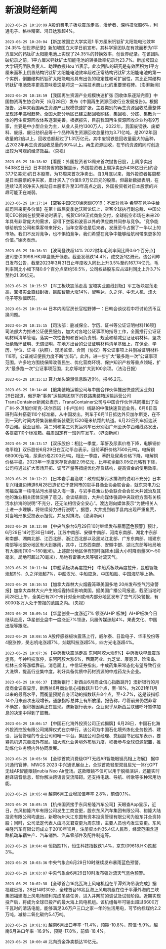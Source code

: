 # 新浪财经新闻
`2023-06-29 10:20:09` A股消费电子板块震荡走高，漫步者、深科技涨超6%，利通电子、格林精密、鸿日达涨超4%。

`2023-06-29 10:20:04` 【新加坡国立大学实现1 平方厘米钙钛矿太阳能电池效率24.35% 创世界纪录】新加坡国立大学日前宣布，其科学家团队在有效面积为1平方厘米的钙钛矿太阳能电池上实现了24.35%的转换效率，创世界纪录。在该团队破纪录之前，1平方厘米钙钛矿太阳能电池的转换效率纪录为23.7%。新加坡国立大学研究团队负责人、助理教授Hou Yi表示，此次团队的研究是有效面积为1平方厘米面积上倒置结构钙钛矿太阳能电池效率超过正常结构钙钛矿太阳能电池的第一个实例，倒置结构钙钛矿太阳能电池具有出色的稳定性和可扩展性，其比正常结构钙钛矿电池效率更高意味着这是将这一尖端技术商业化的重要里程碑。（澎湃新闻）

`2023-06-29 10:18:59` 【我国再生资源产业规模快速扩张 回收体系逐渐完善】中国物资再生协会昨天（6月28日）发布《中国再生资源回收行业发展报告》。根据报告，近年来我国再生资源产业规模快速扩张，主要类别的再生资源回收总量整体呈现逐年递增趋势。全国大部分地区已建立起回收网络，集回收、分拣、集散为一体的再生资源回收体系逐渐完善。根据报告，目前我国再生资源回收企业约有9万家，主要是中小型企业为主，从业人员约1300万人。2022年，我国废钢铁、废塑料、废纸、废旧纺织品等十个品种再生资源回收总量约为3.71亿吨，是2012年回收量的2倍以上，回收总额超过了1.31万亿元，其中废钢铁是回收量最大的品种，占2022年再生资源回收总量的60%以上。再生资源回收，在节约资源的同时创造出较为可观的经济效益。（央视）

`2023-06-29 10:18:02` 【看图：外国投资者13周来首次抛售日股，上周净卖出5438亿日元】日本财务省的数据显示，外国投资者上周净卖出5438亿日元(约合37.7亿美元)的日本股票，为13周来首次净卖出。自3月底以来，海外投资者每周都是日本股票的净买家，累计买入了价值9.9万亿日元的股票。但最新数据表明，在连续12周的净买入推动日本股市升至33年高点之后，外国投资者对日本股票的兴趣可能正在减弱。

`2023-06-29 10:17:14` 【空客中国CEO徐岗谈C919：不反对竞争 希望在竞争中给航司带来更多价值】在第十四届夏季达沃斯论坛上，空客全球执行副总裁、中国公司CEO徐岗在接受采访时表示，祝贺C919正式商业交付，全球航空市场在未来20年具有非常庞大的需求，容得下空客和波音以外的供应商共同参与竞争。“竞争能够给航空公司和乘客带来好处，当年空客也是后来者，发展至今占据了一半以上的市场。我们不反对竞争，也不惧怕竞争，我们希望在竞争中能够给航司带来更多的价值。”徐岗表示。

`2023-06-29 10:16:31` 【波司登跌超14% 2022财年毛利率同比降0.6个百分点】波司登(03998.HK)早盘低开低走。截至发稿跌14.4%，成交近1亿港元。该公司昨日发布公告，截至2023年3月31日止年度收入同比上升3.5%至约167.74亿元，毛利率同比小幅下降0.6个百分点至约59.5%，公司权益股东应占溢利同比上升3.7%至约21.39亿元。

`2023-06-29 10:15:57` 【军工板块震荡走高 宝塔实业直线封板】军工板块震荡走高，宝塔实业直线封板，昆船智能大涨14%，智明达、久之洋、中无人机、烽火电子等涨幅居前。

`2023-06-29 10:15:44` 日本内阁官房长官松野博一：日韩会谈议程中将讨论货币互换问题。

`2023-06-29 10:15:15` 【司法部：删减保全、学历、证书等公证证明材料116项】司法部大力推进公证便民服务，加大对各地公证事项的指导工作，全面推行公证证明材料清单管理。落实一次性告知和首问负责制，规范和精减公证证明材料，坚决杜绝循环证明、无谓证明，在地方出台的公证证明材料清单基础上，在保全、学历、学位、证书（执照）、现场监督、合同（协议）等公证事项上共删减证明材料116项，公证减证便民力度不断“加码”。此外，进一步扩大“最多跑一次”公证事项范围。许多地方围绕保障改善民生、优化营商环境、保护知识产权等重点领域，扩大“最多跑一次”公证事项范围，北京等地扩大到100余项。（法治日报）

`2023-06-29 10:15:13` 算力龙头浪潮信息跌近9％，报46.2元。

`2023-06-29 10:14:46` 【俄集装箱运输公司与中国合作伙伴推出快速货运业务】29日报道，俄罗斯“事务”运输集团旗下的铁路集装箱运输运营公司TransContainer新闻处表示，TransContainer公司与中国合作伙伴共同推出了沿广州-外贝加尔斯克-沃尔西诺（卡卢加州）线路的中俄快速货运业务。6月8日首班列车共搭载110个标准箱，从中国发出。列车于6月11日抵达外贝加尔斯克，在不到一天的时间内将集装箱重新装载到1520毫米轨距的轨道。6月22日列车抵达沃尔西诺。截至目前，第二列和第三列货运列车已分别沿广州至沃尔西诺线路发出，各搭载110个标准箱。每周固定有一班列车发车。（界面新闻）

`2023-06-29 10:13:17` 【双乐股份：相比一季度，苯酐及尿素价格下降，电解铜价格平稳】双乐股份6月29日在互动平台表示，目前苯酐价格7500元/吨，电解铜68000元/吨，尿素价格2200元/吨，相比一季度，苯酐及尿素价格下降，电解铜价格平稳。2023年一季度末存货余额2.95亿元，比年初余额3.05亿元略有下降，公司将通过扩大市场开拓、调节产量等措施优化存货结构，提高资金的使用效率。

`2023-06-29 10:12:21` 【日本岩手县渔联：政府就核污水排海的说明不充分】日本复兴相渡边博道6月28日造访位于盛冈市的岩手县渔业协会联合会，就东京电力公司福岛第一核电站污水排放入海一事，与岩手县渔业协会联合会会长大井诚治及其他的渔业相关团体交换了意见。会谈结束后，大井向媒体强调中央政府方面有关核污水排海的说明“不充分，还无法相信安全安心”。渡边则向媒体表示“为使相关人士进一步理解，将继续努力进行说明”。据悉，大井提到岩手县内出现严重鱼荒，对当地形象受损表示担忧，并反对排海。（澎湃新闻）

`2023-06-29 10:12:00` 【中央气象台6月29日10时继续发布暴雨蓝色预警】预计，6月29日14时至30日14时，江苏中南部、安徽中南部、河南东南部、湖北中东部和南部、湖南北部、江西北部、浙江西北部以及黑龙江北部、广东东南部、福建东南部等地部分地区有大到暴雨，其中，江苏西南部、安徽中部、湖北东部等地局地有大暴雨(100～180毫米)。上述部分地区伴有短时强降水(最大小时降雨量30～50毫米，局地可超过70毫米)，局地有雷暴大风等强对流天气。

`2023-06-29 10:11:04` 【中船系板块再度拉升】 中船系板块再度拉升，昆船智能涨超9%，久之洋涨超7%，中船汉光、中船应急、中国船舶、中国海防等上扬。

`2023-06-29 10:10:53` 【加拿大森林大火烟霾笼罩美国多地 20州发布空气污染警报】加拿大森林大火产生的烟霾持续影响美国。据美国广播公司报道，截至当地时间28日上午，全美已有20个州针对全州或州内部分地区发布了空气污染警报，有8000多万人处于警报的范围之内。（央视）

`2023-06-29 10:09:14` 【华星创业一度涨近7% 领涨AI+IP 板块】AI+IP板块今日继续走高，华星创业盘中一度涨近7%领涨，凤凰传媒涨超4%，果麦文化、中国出版等跟涨。

`2023-06-29 10:08:55` A股传感器板块震荡上行，威尔泰、日盈电子、华丰股份等4股涨停，昊志机电涨超7%，灿瑞科技涨超5%，四方光电涨超4%。

`2023-06-29 10:07:36` 【中药板块震荡走高 东阿阿胶大涨6%】中药板块早盘震荡走高，华神科技涨停，东阿阿胶大涨6%，西藏药业、九芝堂、康恩贝、珍宝岛、桂林三金等涨幅靠前。消息面上，中信证券指出，中成药集采常态化有望导致行业大洗牌，提高行业集中度，利好具备优质中药材资源的中成药龙头企业。

`2023-06-29 10:06:37` 【澳新银行：新西兰6月商业信心指数跳升】澳新银行的月度商业调查显示，新西兰6月商业信心指数跃升13个点，至-18%，为2021年11月以来的最高水平，而衡量预期自身活动的指数跃升8个点，至+2.7%，这是该指标14个月来首次出现增长。通胀指标总体上有所放缓。报告称，尽管前景仍然非常不确定，但积极因素正在显现。澳新银行表示，企业似乎从新西兰联储呼吁暂停加息的决定中得到了鼓舞。

`2023-06-29 10:06:17` 【中国石化海外投资公司正式揭牌】6月28日，中国石化海外投资控股有限公司揭牌仪式在京举行。该公司为中国石化境外炼化业务投资、建设、运营管理的专业公司和唯一平台。集团公司总经理、党组副书记赵东表示，要紧抓机遇完善海外布局。加大炼化业务境外布局力度，积极参与全球资源配置，推动炼化业务境内外协同发展。

`2023-06-29 10:05:56` 【全球首款消费级GPT无线AR智能眼镜亮相上海展】 据中兴通讯官博，MWCS 2023 中兴通讯展台上，全球首款轻型双目屈光一体化GPT无线AR智能眼镜nubia Neo Air登场。这款眼镜不仅可以用于脱稿演讲，还能实时翻译语音信息，帮你解决跨语言交流障碍。还支持电话、导航、听歌等多种常用功能。

`2023-06-29 10:05:48` 越南6月工业增加值年率 2.8%，前值0.1%。

`2023-06-29 10:05:15` 【杭州国资接手东风裕隆汽车公司】天眼查App显示，近日，东风裕隆汽车有限公司发生工商变更，股东东风汽车集团有限公司、裕隆大陆投资有限公司均退出，新增杭州大江东国有资本投资管理有限公司为股东并全资持股；同时，公司法定代表人由冯文君变更为周东锋，主要人员也均发生变更。东风裕隆汽车有限公司成立于2010年10月，注册资本约35.4亿人民币，经营范围含道路机动车辆生产、汽车销售、汽车零部件及配件制造等。

`2023-06-29 10:04:48` 恒指跌1%，恒生科技指数跌1.4%，京东(09618.HK)跌超3%。

`2023-06-29 10:03:36` 中央气象台6月29日10时继续发布暴雨蓝色预警。

`2023-06-29 10:03:07` 中央气象台6月29日10时发布强对流天气蓝色预警。

`2023-06-29 10:02:38` 【全球首台16兆瓦海上风电机组在平潭外海吊装完成】据福建日报，28日14时30分，全球首台16兆瓦海上风电机组在位于平潭外海的三峡集团福建海上风电场顺利完成吊装任务，进入并网前的调试及试验阶段。近期实现投产后，将成为全球已投产的最大海上风电机组。该机组每年可输出超过6600万千瓦时的清洁电能，能够满足3.6万户三口之家一年的生活用电，可节约标煤约2.2万吨，减排二氧化碳约5.4万吨。

`2023-06-29 10:01:01` 越南6月出口年率 -11.4%，预期-10.8%，前值-5.9%。越南6月进口年率 -16.9%，预期-17.8%，前值-18.4%。

`2023-06-29 10:00:40` 北向资金净卖额达10亿元。

